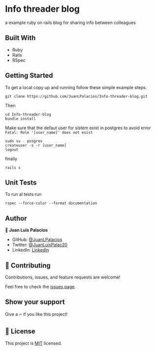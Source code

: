 # Info threader blog

a example ruby on rails blog for sharing info between colleagues

## Built With

- Ruby
- Rails
- RSpec


## Getting Started

To get a local copy up and running follow these simple example steps.

```
git clone https://github.com/JuanLPalacios/Info-threader-blog.git
```
Then
```
cd Info-threader-blog
bundle install
```
Make sure that the defaut user for sistem exist in postgres to avoid error `Fatal: Role '[user_name]' does not exist` 
```
sudo su - posgres
createuser -s -r [user_name]
logout
```
finally
```
rails s
```

## Unit Tests

To run al tests run

```
rspec --force-color --format documentation
```


## Author

👤 **Juan Luis Palacios**

- GitHub: [@JuanLPalacios](https://github.com/JuanLPalacios)
- Twitter: [@JuanLuisPalac20](https://twitter.com/twitterhandle)
- LinkedIn: [LinkedIn](https://www.linkedin.com/in/juan-luis-palacios-p%C3%A9rez-95b39a228/)

## 🤝 Contributing

Contributions, issues, and feature requests are welcome!

Feel free to check the [issues page](../../issues/).

## Show your support

Give a ⭐️ if you like this project!

## 📝 License

This project is [MIT](./LICENSE) licensed.

